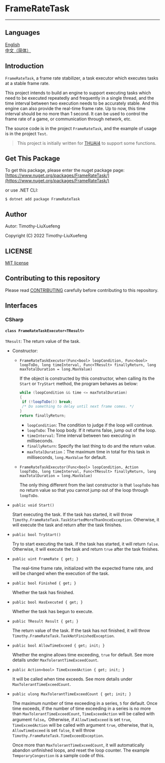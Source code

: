 # FrameRateTask

---

## Languages

[English](https://github.com/Timothy-LiuXuefeng/FrameRateTask/blob/master/README.md)  
[中文（简体）](https://github.com/Timothy-LiuXuefeng/FrameRateTask/blob/master/README.zh-CN.md)

## Introduction

`FrameRateTask`, a frame rate stabilizer, a task executor which executes tasks at a stable frame rate.  

This project intends to build an engine to support executing tasks which need to be executed repeatedly and frequently in a single thread, and the time interval between two execution needs to be accurately stable. And this engine can also provide the real-time frame rate. Up to now, this time interval should be no more than 1 second. It can be used to control the frame rate of a game, or communication through network, etc. 

The source code is in the project `FrameRateTask`, and the example of usage is in the project `Test`.

> This project is initially written for [THUAI4](https://github.com/eesast/THUAI4) to support some functions.

## Get This Package

To get this package, please enter the nuget package page: [https://www.nuget.org/packages/FrameRateTask/](https://www.nuget.org/packages/FrameRateTask/)

or use .NET CLI:  

```shell
$ dotnet add package FrameRateTask
```

## Author

Autor: Timothy-LiuXuefeng

Copyright (C) 2022 Timothy-LiuXuefeng

## LICENSE

[MIT license](./LICENSE.txt)

## Contributing to this repository

Please read [CONTRIBUTING](./CONTRIBUTING.md) carefully before contributing to this repository.

## Interfaces

### CSharp  

#### `class FrameRateTaskExecutor<TResult>`

`TResult`: The return value of the task.

+ Constructor:

  + `FrameRateTaskExecutor(Func<bool> loopCondition, Func<bool> loopToDo, long timeInterval, Func<TResult> finallyReturn, long maxTotalDuration = long.MaxValue)`  

    If the object is constructed by this constructor, when calling its the `Start` or `TryStart` method, the program behaves as below:  

    ```c#
    while (loopCondition && time <= maxTotalDuration)
    {
     if (!loopToDo()) break;
     /* Do something to delay until next frame comes. */
    }
    return finallyReturn;
    ```

    + `loopCondition`: The condition to judge if the loop will continue.
    + `loopToDo`: The loop body. If it returns false, jump out of the loop.
    + `timeInterval`: Time interval between two executing in milliseconds.
    + `finallyReturn`: Specify the last thing to do and the return value.
    + `maxTotalDuration`：The maximum time in total for this task in milliseconds, `long.MaxValue` for default.

  + `FrameRateTaskExecutor(Func<bool> loopCondition, Action loopToDo, long timeInterval, Func<TResult> finallyReturn, long maxTotalDuration = long.MaxValue)`

    The only thing different from the last constructor is that `loopToDo` has no return value so that you cannot jump out of the loop through `loopToDo`.

+ `public void Start()`

  Start executing the task. If the task has started, it will throw `Timothy.FrameRateTask.TaskStartedMoreThanOnceException`. Otherwise, it will execute the task and return after the task finishes. 

+ `public bool TryStart()`

  Try to start executing the task. If the task has started, it will return `false`. Otherwise, it will execute the task and return `true` after the task finishes.  

+ `public uint FrameRate { get; }`

  The real-time frame rate, initialized with the expected frame rate, and will be changed when the execution of the task.

+ `public bool Finished { get; }`

  Whether the task has finished.

+ `public bool HasExecuted { get; }`

  Whether the task has begun to execute.

+ `public TResult Result { get; }`

  The return value of the task. If the task has not finished, it will throw `Timothy.FrameRateTask.TaskNotFinishedException`.

+ `public bool AllowTimeExceed { get; init; }`

  Whether the engine allows time exceeding, `true` for default. See more details under `MaxTolerantTimeExceedCount`.

+ `public Action<bool> TimeExceedAction { get; init; }`

  It will be called when time exceeds. See more details under `MaxTolerantTimeExceedCount`.

+ `public ulong MaxTolerantTimeExceedCount { get; init; }`

  The maximum number of time exceeding in a series, `5` for default. Once time exceeds, if the number of time exceeding in a series is no more than `MaxTolerantTimeExceedCount`, `TimeExceedAction` will be called with argument `false`。Otherwise, if `AllowTimeExceed` is set `true`, `TimeExceedAction` will be called with argument `true`, otherwise, that is, `AllowTimeExceed` is set `false`, it will throw `Timothy.FrameRateTask.TimeExceedException`.

  Once more than `MaxTolerantTimeExceedCount`, it will automatically abandon unfinished loops, and reset the loop counter. The example `TemporaryCongestion` is a sample code of this.

